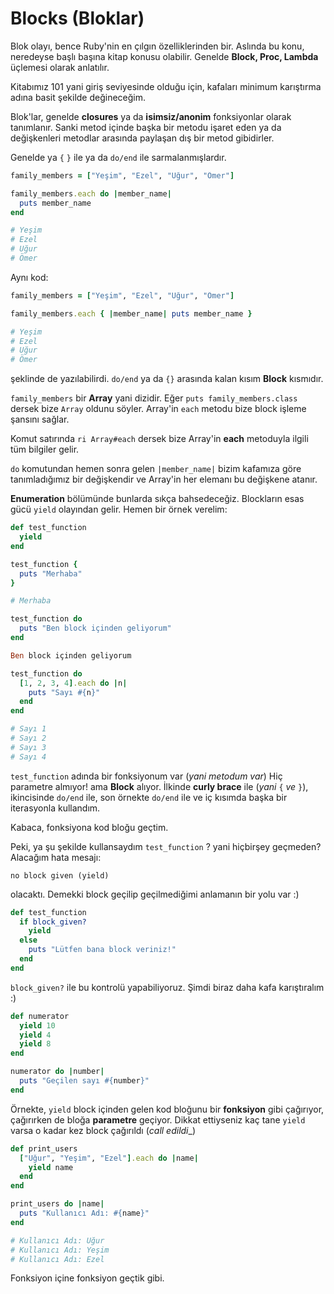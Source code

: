 # Blocks (Bloklar)

Blok olayı, bence Ruby'nin en çılgın özelliklerinden bir. Aslında bu konu, neredeyse başlı başına kitap konusu olabilir. Genelde **Block, Proc, Lambda** üçlemesi olarak anlatılır.

Kitabımız 101 yani giriş seviyesinde olduğu için, kafaları minimum karıştırma adına basit şekilde değineceğim.

Blok'lar, genelde **closures** ya da **isimsiz/anonim** fonksiyonlar olarak tanımlanır. Sanki metod içinde başka bir metodu işaret eden ya da değişkenleri metodlar arasında paylaşan dış bir metod gibidirler.

Genelde ya `{` `}` ile ya da `do/end` ile sarmalanmışlardır.

```ruby
family_members = ["Yeşim", "Ezel", "Uğur", "Ömer"]

family_members.each do |member_name|
  puts member_name
end

# Yeşim
# Ezel
# Uğur
# Ömer
```

Aynı kod:

```ruby
family_members = ["Yeşim", "Ezel", "Uğur", "Ömer"]

family_members.each { |member_name| puts member_name }

# Yeşim
# Ezel
# Uğur
# Ömer
```

şeklinde de yazılabilirdi. `do/end` ya da `{}` arasında kalan kısım **Block** kısmıdır.

`family_members` bir **Array** yani dizidir. Eğer `puts family_members.class` dersek bize `Array` oldunu söyler. Array'in `each` metodu bize block işleme şansını sağlar.

Komut satırında `ri Array#each` dersek bize Array'in **each** metoduyla ilgili tüm bilgiler gelir.

`do` komutundan hemen sonra gelen `|member_name|` bizim kafamıza göre tanımladığımız bir değişkendir ve Array'in her elemanı bu değişkene atanır.

**Enumeration** bölümünde bunlarda sıkça bahsedeceğiz. Blockların esas gücü `yield` olayından gelir. Hemen bir örnek verelim:

```ruby
def test_function
  yield
end

test_function {
  puts "Merhaba"
}

# Merhaba

test_function do
  puts "Ben block içinden geliyorum"
end

Ben block içinden geliyorum

test_function do
  [1, 2, 3, 4].each do |n|
    puts "Sayı #{n}"
  end
end

# Sayı 1
# Sayı 2
# Sayı 3
# Sayı 4
```
`test_function` adında bir fonksiyonum var (_yani metodum var_) Hiç parametre almıyor! ama **Block** alıyor. İlkinde **curly brace** ile (_yani_ `{` _ve_ `}`), ikincisinde `do/end` ile, son örnekte `do/end` ile ve iç kısımda başka bir iterasyonla kullandım.

Kabaca, fonksiyona kod bloğu geçtim.

Peki, ya şu şekilde kullansaydım `test_function` ? yani hiçbirşey geçmeden? Alacağım hata mesajı:

    no block given (yield)

olacaktı. Demekki block geçilip geçilmediğimi anlamanın bir yolu var :)

```ruby
def test_function
  if block_given?
    yield
  else
    puts "Lütfen bana block veriniz!"
  end
end
```

`block_given?` ile bu kontrolü yapabiliyoruz. Şimdi biraz daha kafa karıştıralım :)

```ruby
def numerator
  yield 10
  yield 4
  yield 8
end

numerator do |number|
  puts "Geçilen sayı #{number}"
end
```

Örnekte, `yield` block içinden gelen kod bloğunu bir **fonksiyon** gibi çağırıyor, çağırırken de bloğa **parametre** geçiyor. Dikkat ettiyseniz kaç tane `yield` varsa o kadar kez block çağırıldı (_call edildi__)

```ruby
def print_users
  ["Uğur", "Yeşim", "Ezel"].each do |name|
    yield name
  end
end

print_users do |name|
  puts "Kullanıcı Adı: #{name}"
end

# Kullanıcı Adı: Uğur
# Kullanıcı Adı: Yeşim
# Kullanıcı Adı: Ezel
```

Fonksiyon içine fonksiyon geçtik gibi.

